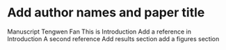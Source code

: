 # Add author names and paper title
Manuscript
Tengwen Fan
This is Introduction
Add a reference in Introduction
A second reference
Add results section
add a figures section
